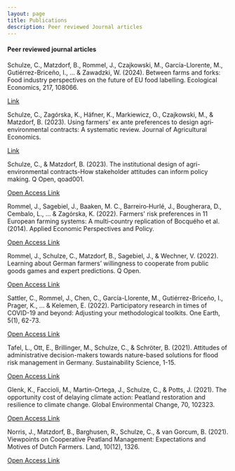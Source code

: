 ```yaml
---
layout: page
title: Publications
description: Peer reviewed Journal articles
---
```

#### Peer reviewed journal articles

Schulze, C., Matzdorf, B., Rommel, J., Czajkowski, M., García-Llorente, M., Gutiérrez-Briceño, I., ... & Zawadzki, W. (2024). Between farms and forks: Food industry perspectives on the future of EU food labelling. Ecological Economics, 217, 108066.

<a href="https://doi.org/10.1016/j.ecolecon.2023.108066">Link</a>

Schulze, C., Zagórska, K., Häfner, K., Markiewicz, O., Czajkowski, M., & Matzdorf, B. (2023). Using farmers' ex ante preferences to design agri‐environmental contracts: A systematic review. Journal of Agricultural Economics.

<a href="https://doi.org/10.1111/1477-9552.12570">Link</a>

Schulze, C., & Matzdorf, B. (2023). The institutional design of agri-environmental contracts-How stakeholder attitudes can inform policy making. Q Open, qoad001.

<a href="https://doi.org/10.1093/qopen/qoad001">Open Access Link</a>

Rommel, J., Sagebiel, J., Baaken, M. C., Barreiro‐Hurlé, J., Bougherara, D., Cembalo, L., ... & Zagórska, K. (2022). Farmers' risk preferences in 11 European farming systems: A multi‐country replication of Bocquého et al.(2014). Applied Economic Perspectives and Policy.

<a href="https://doi.org/10.1002/aepp.13330">Open Access Link</a>

Rommel, J., Schulze, C., Matzdorf, B., Sagebiel, J., & Wechner, V. (2022). Learning about German farmers’ willingness to cooperate from public goods games and expert predictions. Q Open.

<a href="https://doi.org/10.1093/qopen/qoac023">Open Access Link</a>

Sattler, C., Rommel, J., Chen, C., García-Llorente, M., Gutiérrez-Briceño, I., Prager, K., ... & Kelemen, E. (2022). Participatory research in times of COVID-19 and beyond: Adjusting your methodological toolkits. One Earth, 5(1), 62-73.

<a href="https://doi.org/10.1016/j.oneear.2021.12.006">Open Access Link</a>

Tafel, L., Ott, E., Brillinger, M., Schulze, C., & Schröter, B. (2021). Attitudes of administrative decision-makers towards nature-based solutions for flood risk management in Germany. Sustainability Science, 1-15.

<a href="https://doi.org/10.1007/s11625-021-01072-0">Open Access Link</a>

Glenk, K., Faccioli, M., Martin-Ortega, J., Schulze, C., & Potts, J. (2021). The opportunity cost of delaying climate action: Peatland restoration and resilience to climate change. Global Environmental Change, 70, 102323.

<a href="https://doi.org/10.1016/j.gloenvcha.2021.102323">Open Access Link</a>

Norris, J., Matzdorf, B., Barghusen, R., Schulze, C., & van Gorcum, B. (2021). Viewpoints on Cooperative Peatland Management: Expectations and Motives of Dutch Farmers. Land, 10(12), 1326.

<a href="https://doi.org/10.3390/land10121326">Open Access Link</a>

<!--[click here for the most recent version of the paper]({{ BASE_PATH}}/pages/working_papers/sample-working-paper.pdf)-->


<!-- Note: this is how to write a comment in HTML. Everything in here won't show up on your webpage.-->

<!--
To increase the size of the title, use fewer # in front of the paper title.
To decrease the size of the title, use more #. 
To remove the italics, remove the * before and after the description
To remove the underline from the title, remove the <u> tags (<u> and </u>)
-->
